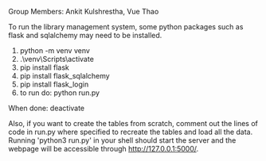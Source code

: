 Group Members: Ankit Kulshrestha, Vue Thao

To run the library management system, some python packages such as flask and sqlalchemy may need to be installed. 
1) python -m venv venv
2) .\venv\Scripts\activate
3) pip install flask
4) pip install flask_sqlalchemy
5) pip install flask_login
6) to run do: python run.py

When done:
deactivate

Also, if you want to create the tables from scratch, comment out the lines of code in run.py where specified to recreate the tables and load all the data. Running 'python3 run.py' in your shell should start the server and the webpage will be accessible through http://127.0.0.1:5000/.
